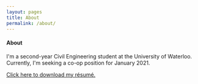 ```yaml
---
layout: pages
title: About
permalink: /about/
---
```


#### About
I'm a second-year Civil Engineering student at the University of Waterloo. Currently, I'm seeking a co-op position for January 2021.

[Click here to download my résumé.](/Resume.pdf)

>>>
